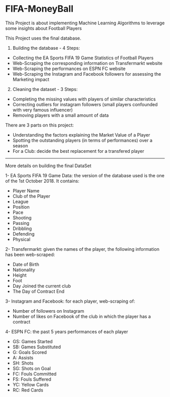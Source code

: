 # FIFA-MoneyBall
This Project is about implementing Machine Learning Algorithms to leverage some insights about Football Players

This Project uses the final database.
1) Building the database - 4 Steps:
- Collecting the EA Sports FIFA 19 Game Statistics of Football Players
- Web-Scraping the corresponding information on Transfermarkt website
- Web-Scraping the performances on ESPN FC website
- Web-Scraping the Instagram and Facebook followers for assessing the Marketing impact

2) Cleaning the dataset - 3 Steps:
- Completing the missing values with players of similar characteristics
- Correcting outliers for instagram followers (small players confounded with very famous influencer)
- Removing players with a small amount of data


There are 3 parts on this project:
- Understanding the factors explaining the Market Value of a Player
- Spotting the outstanding players (in terms of performances) over a season
- For a Club: decide the best replacement for a transfered player

---------------------------------------------------------------------------------------------------------------------------
More details on building the final DataSet

1- EA Sports FIFA 19 Game Data: the version of the database used is the one of the 1st October 2018. It contains:
 - Player Name
 - Club of the Player
 - League
 - Position
 - Pace
 - Shooting
 - Passing
 - Dribbling 
 - Defending
 - Physical
 
2- Transfermarkt: given the names of the player, the following information has been web-scraped:
  - Date of Birth
  - Nationality
  - Height
  - Foot
  - Day Joined the current club
  - The Day of Contract End
  
3- Instagram and Facebook: for each player, web-scraping of:
  - Number of followers on Instagram 
  - Number of likes on Facebook of the club in which the player has a contract
  
4- ESPN FC: the past 5 years performances of each player
  - GS: Games Started 
  - SB: Games Substituted
  - G: Goals Scored
  - A: Assists
  - SH: Shots
  - SG: Shots on Goal
  - FC: Fouls Committed
  - FS: Fouls Suffered
  - YC: Yellow Cards
  - RC: Red Cards
